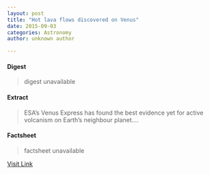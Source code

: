 ```yaml
---
layout: post
title: "Hot lava flows discovered on Venus"
date: 2015-09-03
categories: Astronomy
author: unknown author

---
```



#### Digest
>digest unavailable

#### Extract
>ESA’s Venus Express has found the best evidence yet for active volcanism on Earth’s neighbour planet....

#### Factsheet
>factsheet unavailable

[Visit Link](http://www.esa.int/Our_Activities/Space_Science/Venus_Express/Hot_lava_flows_discovered_on_Venus)


